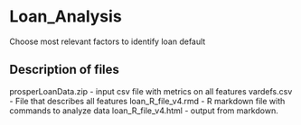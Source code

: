 # Loan_Analysis
Choose most relevant factors to identify loan default

## Description of files

prosperLoanData.zip - input csv file with metrics on all features
vardefs.csv - File that describes all features
loan_R_file_v4.rmd - R markdown file with commands to analyze data
loan_R_file_v4.html - output from markdown. 
